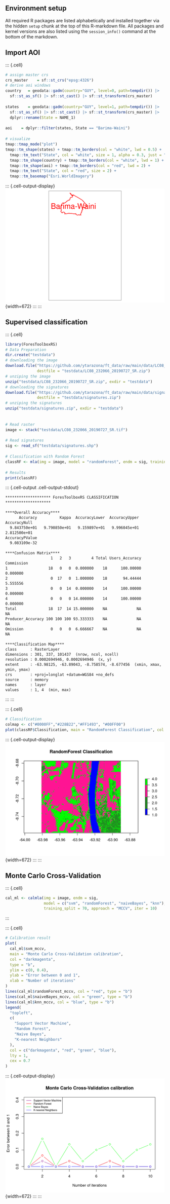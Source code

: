
## Environment setup

All required R packages are listed alphabetically and installed together via the hidden `setup` chunk at the top of this R-markdown file. All packages and kernel versions are also listed using the `session_info()` command at the bottom of the markdown.

## Import AOI



::: {.cell}

```{.r .cell-code}
# assign master crs
crs_master    = sf::st_crs("epsg:4326")
# derive aoi windows
country   = geodata::gadm(country="GUY", level=0, path=tempdir()) |>
  sf::st_as_sf() |> sf::st_cast() |> sf::st_transform(crs_master)

states    = geodata::gadm(country="GUY", level=1, path=tempdir()) |>
  sf::st_as_sf() |> sf::st_cast() |> sf::st_transform(crs_master) |>
  dplyr::rename(State = NAME_1)

aoi    = dplyr::filter(states, State == "Barima-Waini") 

# visualize
tmap::tmap_mode("plot")
tmap::tm_shape(states) + tmap::tm_borders(col = "white", lwd = 0.5) +
  tmap::tm_text("State", col = "white", size = 1, alpha = 0.3, just = "bottom") +
  tmap::tm_shape(country) + tmap::tm_borders(col = "white", lwd = 1) +
  tmap::tm_shape(aoi) + tmap::tm_borders(col = "red", lwd = 2) +
  tmap::tm_text("State", col = "red", size = 2) +
  tmap::tm_basemap("Esri.WorldImagery")
```

::: {.cell-output-display}
![](02-lulc-classification_files/figure-html/unnamed-chunk-1-1.png){width=672}
:::
:::



## Supervised classification



::: {.cell}

```{.r .cell-code}
library(ForesToolboxRS)
# Data Preparation
dir.create("testdata")
# downloading the image
download.file("https://github.com/ytarazona/ft_data/raw/main/data/LC08_232066_20190727_SR.zip",
              destfile = "testdata/LC08_232066_20190727_SR.zip")
# unziping the image
unzip("testdata/LC08_232066_20190727_SR.zip", exdir = "testdata")
# downloading the signatures
download.file("https://github.com/ytarazona/ft_data/raw/main/data/signatures.zip",
              destfile = "testdata/signatures.zip")
# unziping the signatures
unzip("testdata/signatures.zip", exdir = "testdata")


# Read raster
image <- stack("testdata/LC08_232066_20190727_SR.tif")

# Read signatures
sig <- read_sf("testdata/signatures.shp")

# Classification with Random Forest
classRF <- mla(img = image, model = "randomForest", endm = sig, training_split = 80)

# Results
print(classRF)
```

::: {.cell-output .cell-output-stdout}

```
******************** ForesToolboxRS CLASSIFICATION ********************

****Overall Accuracy****
      Accuracy          Kappa  AccuracyLower  AccuracyUpper   AccuracyNull 
  9.843750e+01   9.790850e+01   9.159897e+01   9.996045e+01   2.812500e+01 
AccuracyPValue 
  9.083109e-32 

****Confusion Matrix****
                    1   2   3         4 Total Users_Accuracy Commission
1                  18   0   0  0.000000    18      100.00000   0.000000
2                   0  17   0  1.000000    18       94.44444   5.555556
3                   0   0  14  0.000000    14      100.00000   0.000000
4                   0   0   0 14.000000    14      100.00000   0.000000
Total              18  17  14 15.000000    NA             NA         NA
Producer_Accuracy 100 100 100 93.333333    NA             NA         NA
Omission            0   0   0  6.666667    NA             NA         NA

****Classification Map****
class      : RasterLayer 
dimensions : 301, 337, 101437  (nrow, ncol, ncell)
resolution : 0.0002694946, 0.0002694946  (x, y)
extent     : -63.98125, -63.89043, -8.758574, -8.677456  (xmin, xmax, ymin, ymax)
crs        : +proj=longlat +datum=WGS84 +no_defs 
source     : memory
names      : layer 
values     : 1, 4  (min, max)
```


:::
:::

::: {.cell}

```{.r .cell-code}
# Classification
colmap <- c("#0000FF","#228B22","#FF1493", "#00FF00")
plot(classRF$Classification, main = "RandomForest Classification", col = colmap, axes = TRUE)#
```

::: {.cell-output-display}
![](02-lulc-classification_files/figure-html/unnamed-chunk-3-1.png){width=672}
:::
:::



## Monte Carlo Cross-Validation



::: {.cell}

```{.r .cell-code}
cal_ml <- calmla(img = image, endm = sig,
                 model = c("svm", "randomForest", "naiveBayes", "knn"),
                 training_split = 70, approach = "MCCV", iter = 10)
```
:::

::: {.cell}

```{.r .cell-code}
# Calibration result
plot(
  cal_ml$svm_mccv,
  main = "Monte Carlo Cross-Validation calibration",
  col = "darkmagenta",
  type = "b",
  ylim = c(0, 0.4),
  ylab = "Error between 0 and 1",
  xlab = "Number of iterations"
)
lines(cal_ml$randomForest_mccv, col = "red", type = "b")
lines(cal_ml$naiveBayes_mccv, col = "green", type = "b")
lines(cal_ml$knn_mccv, col = "blue", type = "b")
legend(
  "topleft",
  c(
    "Support Vector Machine",
    "Random Forest",
    "Naive Bayes",
    "K-nearest Neighbors"
  ),
  col = c("darkmagenta", "red", "green", "blue"),
  lty = 1,
  cex = 0.7
)
```

::: {.cell-output-display}
![](02-lulc-classification_files/figure-html/unnamed-chunk-5-1.png){width=672}
:::
:::
